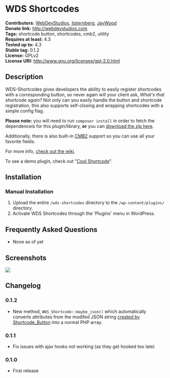 # WDS Shortcodes #
**Contributors:**      [WebDevStudios](https://github.com/WebDevStudios), [jtsternberg](https://github.com/jtsternberg), [JayWood](https://github.com/JayWood)   
**Donate link:**       http://webdevstudios.com  
**Tags:**              shortcode button, shortcodes, cmb2, utility   
**Requires at least:** 4.3  
**Tested up to:**      4.3  
**Stable tag:**        0.1.2  
**License:**           GPLv2  
**License URI:**       http://www.gnu.org/licenses/gpl-2.0.html  

## Description ##

WDS-Shortcodes gives developers the ability to easily register shortcodes with a corresponding button, so never again will your client ask, _What's that shortcode again?_ Not only can you easily handle the button and shortcode registration, this also supports self-closing and wrapping shortcodes with a simple config flag.

**Please note:** you will need to run `composer install` in order to fetch the dependenceis for this plugin/library, **or** you can [download the zip here](https://github.com/WebDevStudios/WDS-Shortcodes/blob/master/wds-shortcodes.zip?raw=true).
 
Additionally, there is also built-in [CMB2](http://wordpress.org/plugins/cmb2/) support so you can use all your favorite fields. 

For more info, [check out the wiki](https://github.com/WebDevStudios/WDS-Shortcodes/wiki).

To see a demo plugin, check out "[Cool Shortcode](https://github.com/jtsternberg/Cool-Shortcode)".

## Installation ##

### Manual Installation ###

1. Upload the entire `/wds-shortcodes` directory to the `/wp-content/plugins/` directory.
2. Activate WDS Shortcodes through the 'Plugins' menu in WordPress.

## Frequently Asked Questions ##

* None as of yet

## Screenshots ##
![](https://raw.githubusercontent.com/WebDevStudios/WDS-Shortcodes/master/screenshot1.png)

## Changelog ##

### 0.1.2 ###
* New method, `WDS_Shortcode::maybe_json()` which automatically converts attributes from the modifed JSON string [created by Shortcode_Button](https://github.com/jtsternberg/Shortcode_Button/commit/c186e98b2f94a1e565d85593033d9b2a499d9e8e#diff-6846d1b0c8144484af006af499cd053dR397) into a normal PHP array.

### 0.1.1 ###
* Fix issues with ajax hooks not working (as they get hooked too late)

### 0.1.0 ###
* First release
